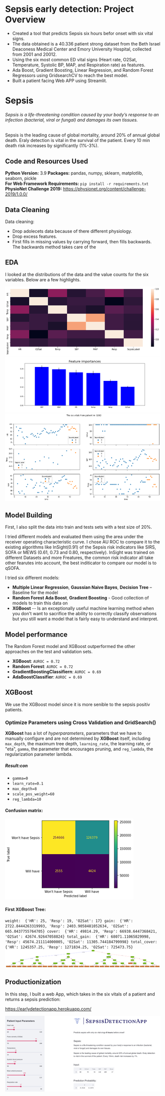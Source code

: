 # Sepsis early detection: Project Overview 
* Created a tool that predicts Sepsis six hours befor onset with six vital signs.
* The data obtained is a 40.336 patient strong dataset from the Beth Israel Deaconess Medical Center and Emory University Hospital, collected from 2001 and 20012.
* Using the six most common ED vital signs (Heart rate, O2Sat, Temperature, Systolic BP, MAP, and Respiration rate) as features.
* Ada Boost, Gradient Boosting, Linear Regression, and Random Forest Regressors using GridsearchCV to reach the best model. 
* Built a patient facing Web APP using Streamlit. 

# Sepsis
###### Sepsis is a life-threatening condition caused by your body’s response to an infection (bacterial, viral or fungal) and damages its own tissues.
Sepsis is the leading cause of global mortality, around 20% of annual global death. Eraly detection is vital in the survival of the patient. Every 10 min death risk increases by significantly (1%-3%).

## Code and Resources Used 
**Python Version:** 3.9
**Packages:** pandas, numpy, sklearn, matplotlib, seaborn, pickle  
**For Web Framework Requirements:**  ```pip install -r requirements.txt```  
**PhysioNet Challenge 2019:** https://physionet.org/content/challenge-2019/1.0.0/

## Data Cleaning
Data cleaning:

*	Drop adolecets data because of there different physiology.
*	Drop excess features.
*	First fills in missing values by carrying forward, then fills backwards. The backwards method takes care of the


## EDA
I looked at the distributions of the data and the value counts for the six variables. Below are a few highlights. 

![Heatmap](https://github.com/JonasGrabbe/SepsisApp/blob/main/images/heatmap.png "Heatmap")
![Feature importance](https://github.com/JonasGrabbe/SepsisApp/blob/main/images/featuresRF.png "Feature importance")
![Patient 1216](https://github.com/JonasGrabbe/SepsisApp/blob/main/images/patient1216.png "Patient 1216")

## Model Building 

First, I also split the data into train and tests sets with a test size of 20%.   

I tried  different models and evaluated them using the area under the receiver operating characteristic curve. I chose AU ROC to compare it to the existing algorithms like InSight(0.91) of the Sepsis risk indicators like SIRS, SOFA or MEWS (0.61, 0.73 and 0.80, respectively). 
InSight was trained on different Datasets and more Freatures, the common risk indicator all take other fearutes into account, the best inditicator to compare our model is to qSOFA.

I tried six different models:
*	**Multiple Linear Regression**, **Gaussian Naive Bayes**,	**Decision Tree** – Baseline for the model 
*	**Random Forest** **Ada Boost**, **Gradient Boosting** - Good collection of models to train this data on
*	**XGBoost** -- Is an exceptionally useful machine learning method when you don't want to sacrifice the ability to correctly classify observations but you still want a model that is fairly easy to understand and interpret.

## Model performance
The Random Forest model and XGBoost outperformed the other approaches on the test and validation sets. 
* **XGBoost**: `AUROC = 0.72`
*	**Random Forest**: `AUROC = 0.72` 
*	**GradientBoostingClassifiern**: `AUROC = 0.69` 
*	**AdaBoostClassifier**: `AUROC = 0.69`

## XGBoost 
We use the XGBoost model since it is more senible to the sepsis positiv patients.

### Optimize Parameters using Cross Validation and GridSearch()

**XGBoost** has a lot of *hyperparameters*, parameters that we have to manually configure and are not determined by **XGBoost** itself, including `max_depth`, the maximum tree depth, `learning_rate`, the learning rate, or "eta", `gamma`, the parameter that encourages pruning, and `reg_lambda`, the regularization parameter lambda. 
##### Result:con
* `gamma=0`
* `learn_rate=0.1`
* `max_depth=8`
* `scale_pos_weight=60`
* `reg_lambda=10`

#### Confusion matrix:
![Confusion Matrix](https://github.com/JonasGrabbe/SepsisApp/blob/main/images/descarga.png "Confusion matrix")
#### First XGBoost Tree:
`weight:  {'HR': 25, 'Resp': 19, 'O2Sat': 17}
gain:  {'HR': 2722.8444263319993, 'Resp': 2403.9058481052634, 'O2Sat': 665.0437755764705}
cover:  {'HR': 49814.29, 'Resp': 66938.6447368421, 'O2Sat': 42674.92647058824}
total_gain:  {'HR': 68071.11065829998, 'Resp': 45674.211114000005, 'O2Sat': 11305.744184799998}
total_cover:  {'HR': 1245357.25, 'Resp': 1271834.25, 'O2Sat': 725473.75}`
![Tree](https://github.com/JonasGrabbe/SepsisApp/blob/main/images/tree.png "Tree")

## Productionization 
In this step, I built a web App, which takes in the six vitals of a patient and returns a sepsis prediction:

https://earlydetectionapp.herokuapp.com/

![App](https://github.com/JonasGrabbe/SepsisApp/blob/main/images/sepsisAppSS.png "App")
